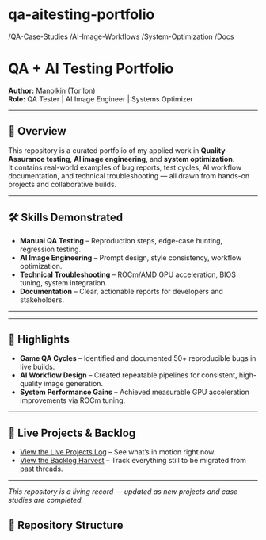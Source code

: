 # qa-aitesting-portfolio
/QA-Case-Studies /AI-Image-Workflows /System-Optimization /Docs
# QA + AI Testing Portfolio

**Author:** Manolkin (Tor’Ion)  
**Role:** QA Tester | AI Image Engineer | Systems Optimizer

---

## 📜 Overview
This repository is a curated portfolio of my applied work in **Quality Assurance testing**, **AI image engineering**, and **system optimization**.  
It contains real-world examples of bug reports, test cycles, AI workflow documentation, and technical troubleshooting — all drawn from hands-on projects and collaborative builds.

---

## 🛠 Skills Demonstrated
- **Manual QA Testing** – Reproduction steps, edge-case hunting, regression testing.
- **AI Image Engineering** – Prompt design, style consistency, workflow optimization.
- **Technical Troubleshooting** – ROCm/AMD GPU acceleration, BIOS tuning, system integration.
- **Documentation** – Clear, actionable reports for developers and stakeholders.

---
---

## 📌 Highlights
- **Game QA Cycles** – Identified and documented 50+ reproducible bugs in live builds.
- **AI Workflow Design** – Created repeatable pipelines for consistent, high-quality image generation.
- **System Performance Gains** – Achieved measurable GPU acceleration improvements via ROCm tuning.

---

## 📅 Live Projects & Backlog
- [View the Live Projects Log](./Live-Projects.md) – See what’s in motion right now.
- [View the Backlog Harvest](./Backlog.md) – Track everything still to be migrated from past threads.

---
*This repository is a living record — updated as new projects and case studies are completed.*

## 📂 Repository Structure
